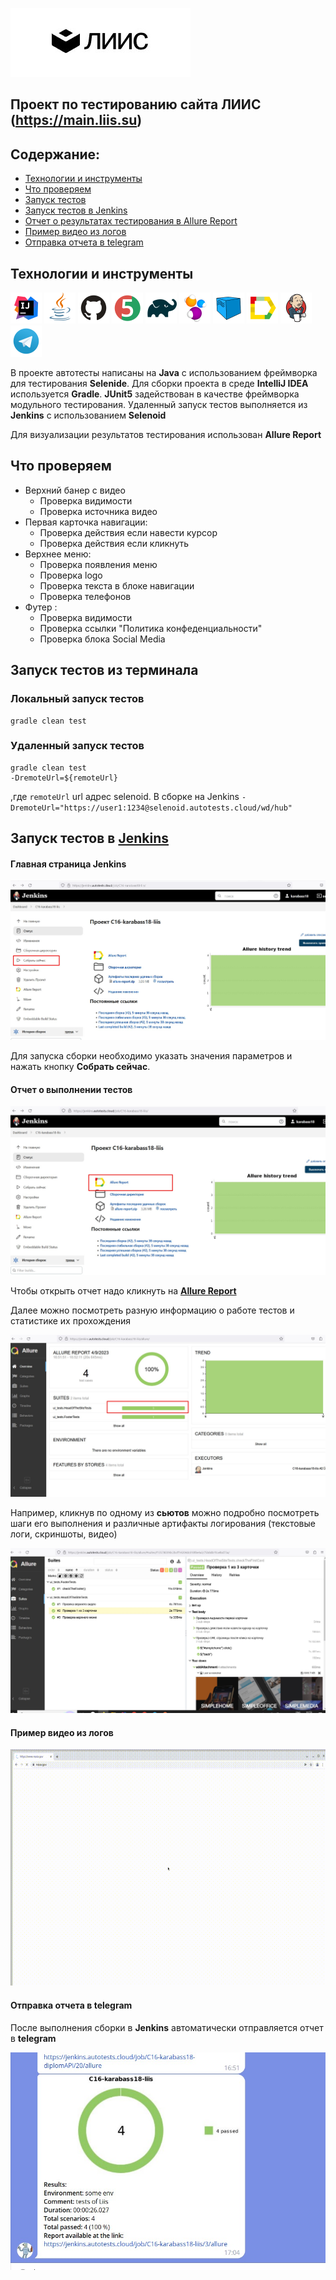 ![logo](media/logo/logo.jpg)
## Проект по тестированию сайта ЛИИС (https://main.liis.su)

## Содержание:

- [Технологии и инструменты](#технологии-и-инструменты)
- [Что проверяем](#что-проверяем)
- [Запуск тестов](#запуск-тестов-из-терминала)
- [Запуск тестов в Jenkins](#запуск-тестов-в-jenkins)
- [Отчет о результатах тестирования в Allure Report](#отчет-о-выполнении-тестов)
- [Пример видео из логов](#пример-видео-из-логов)
- [Отправка отчета в telegram](#отправка-отчета-в-telegram)
<!-- [Интеграция с Allure TestOps и Jira](#интеграция-с-allure-testops-и-jira)-->

## Технологии и инструменты

<p align="left">
<a href="https://www.jetbrains.com/idea/"><img src="media/logo/Intelij_IDEA.svg" width="50" height="50"  alt="IDEA" title="IntelliJ IDEA"/></a>
<a href="https://www.java.com/"><img src="media/logo/Java.svg" width="50" height="50" alt="Java" title="Java"/></a>
<a href="https://github.com/"><img src="media/logo/GitHub.svg" width="50" height="50" alt="Github" title="GitHub"/></a>
<a href="https://junit.org/junit5/"><img src="media/logo/JUnit5.svg" width="50" height="50" alt="JUnit 5" title="JUnit 5"/></a>
<a href="https://gradle.org/"><img src="media/logo/Gradle.svg" width="50" height="50" alt="Gradle" title="Gradle"/></a>
<a href="https://selenide.org/"><img src="media/logo/Selenide.svg" width="50" height="50" alt="Selenide" title="Selenide"/></a>
<a href="https://aerokube.com/selenoid/"><img src="media/logo/Selenoid.svg" width="50" height="50" alt="Selenoid" title="Selenoid"/></a>
<a href="https://github.com/allure-framework/allure2"><img src="media/logo/Allure_Report.svg" width="50" height="50" alt="Allure" title="Allure"/></a>
<a href="https://www.jenkins.io/"><img src="media/logo/Jenkins.svg" width="50" height="50" alt="Jenkins" title="Jenkins"/></a>
 <a href="https://web.telegram.org/"><img src="media\logo\Telegram.svg" width="50" height="50" alt="Telegram" title="Telegram"></a>
<!--a href="https://qameta.io/"><img src="media\logo\Allure_TO.svg" width="50" height="50" alt="Allure_TO" title="Allure_TO"></a-->
</p>

В проекте автотесты написаны на **Java** с использованием фреймворка для тестирования **Selenide**. Для сборки проекта в среде **IntelliJ IDEA** используется **Gradle**.
**JUnit5** задействован в качестве фреймворка модульного тестирования. Удаленный запуск тестов выполняется из **Jenkins** с использованием **Selenoid** 

Для визуализации результатов тестирования использован **Allure Report**

## Что проверяем

* Верхний банер с видео
  - Проверка видимости
  - Проверка источника видео
* Первая карточка навигации:
  - Проверка действия если навести курсор
  - Проверка действия если кликнуть
* Верхнее меню:
  - Проверка появления меню
  - Проверка logo
  - Проверка текста в блоке навигации
  - Проверка телефонов
* Футер :
  - Проверка видимости
  - Проверка ссылки "Политика конфеденциальности"
  - Проверка блока Social Media


## Запуск тестов из терминала

### Локальный запуск тестов

```
gradle clean test
```

### Удаленный запуск тестов

```
gradle clean test
-DremoteUrl=${remoteUrl}
```
,где `remoteUrl` url адрес selenoid. В сборкe на Jenkins  `-DremoteUrl="https://user1:1234@selenoid.autotests.cloud/wd/hub" `
      
## Запуск тестов в [Jenkins](https://jenkins.autotests.cloud/job/C16-karabass18-liis/)

#### Главная страница Jenkins

![Jenkins](media/img/Jenkins.jpg)

Для запуска сборки необходимо указать значения параметров и нажать кнопку __Собрать сейчас__.

#### Отчет о выполнении тестов

![Allure1](media/img/Allure1.jpg)

  Чтобы открыть отчет надо кликнуть на [__Allure Report__ ](https://jenkins.autotests.cloud/job/C16-karabass18-liis/allure/)
  
  Далее можно посмотреть разную информацию о работе тестов и статистике их прохождения

![Allure2](media/img/Allure2.jpg)

  Например, кликнув по одному из **сьютов** можно подробно посмотреть шаги его выполнения и различные артифакты логирования (текстовые логи, скриншоты, видео)
  

![Allure3](media/img/Allure3.jpg)

#### Пример видео из логов


![Allure-видео](media/img/allure-video.gif)

#### Отправка отчета в telegram

После выполнения сборки в **Jenkins** автоматически отправляется отчет в **telegram**


![telegram](media/img/telegram.jpg)


<!--#### Интеграция с Allure TestOps и Jira

Сборка в **Jenkins** инткгрирована с отчетом в **Allure TestOps**.
Он позволяет следить за ходом выполнения тестов в реальном времени.

![testops3](media/img/testops3.jpg)
![testops1](media/img/testops1.jpg)
![testops2](media/img/testops2.jpg)

Также позволяет осуществить интеграцию с **Jira**

![jira](media/img/jira.jpg)-->
